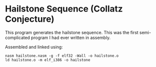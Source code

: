 # Hailstone Sequence (Collatz Conjecture)

This program generates the hailstone sequence. This was the first semi-complicated program I had ever written in assembly.

Assembled and linked using:

    nasm hailstone.nasm -g -f elf32 -Wall -o hailstone.o
    ld hailstone.o -m elf_i386 -o hailstone